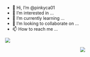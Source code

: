 - 👋 Hi, I’m @pinkyca01
- 👀 I’m interested in ...
- 🌱 I’m currently learning ...
- 💞️ I’m looking to collaborate on ...
- 📫 How to reach me ...

<!---
pinkyca01/pinkyca01 is a ✨ special ✨ repository because its `README.md` (this file) appears on your GitHub profile.
You can click the Preview link to take a look at your changes.
--->
<p align="center">

  <a href="https://github.com/pinkyca01"><img src="https://github-readme-stats.vercel.app/api?username=pinkyca01&bg_color=30,e96443,904e95&title_color=fff&text_color=fff&icon_color=fff&hide_border=true&show_icons=true" /></a>

</p>

<p align="center">

   <img src="https://github-readme-streak-stats.herokuapp.com/?user=pinkyca01" />

</p>
